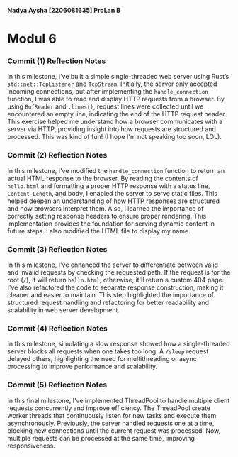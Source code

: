 **Nadya Aysha [2206081635] ProLan B**

# Modul 6

### Commit (1) Reflection Notes  

In this milestone, I've built a simple single-threaded web server using Rust’s `std::net::TcpListener` and `TcpStream`. Initially, the server only accepted incoming connections,
but after implementing the `handle_connection` function, I was able to read and display HTTP requests from a browser. By using `BufReader` and `.lines()`, request lines were collected
until we encountered an empty line, indicating the end of the HTTP request header. This exercise helped me understand how a browser communicates with a server via HTTP,
providing insight into how requests are structured and processed. This was kind of fun! (I hope I'm not speaking too soon, LOL).

### Commit (2) Reflection Notes  

In this milestone, I've modified the `handle_connection` function to return an actual HTML response to the browser. By reading the contents of `hello.html` and formatting a proper HTTP response
with a status line, `Content-Length`, and body, I enabled the server to serve static files. This helped deepen an understanding of how HTTP responses are structured and how browsers interpret them.
Also, I learned the importance of correctly setting response headers to ensure proper rendering. This implementation provides the foundation for serving dynamic content in future steps. I also modified the HTML file
to display my name.

### Commit (3) Reflection Notes  

In this milestone, I've enhanced the server to differentiate between valid and invalid requests by checking the requested path. If the request is for the root (`/`), it will return `hello.html`,
otherwise, it'll return a custom 404 page. I've also refactored the code to separate response construction, making it cleaner and easier to maintain. This step highlighted the importance of structured request handling
and refactoring for better readability and scalability in web server development.

### Commit (4) Reflection Notes  

In this milestone, simulating a slow response showed how a single-threaded server blocks all requests when one takes too long. A `/sleep` request delayed others, highlighting the need for multithreading
or async processing to improve performance and scalability.

### Commit (5) Reflection Notes

In this final milestone, I've implemented ThreadPool to handle multiple client requests concurrently and improve efficiency. The ThreadPool create worker threads that continuously listen for new tasks and execute them asynchronously.
Previously, the server handled requests one at a time, blocking new connections until the current request was processed. Now, multiple requests can be processed at the same time, improving responsiveness.